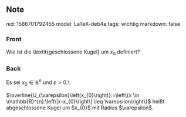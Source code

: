 ## Note
nid: 1586701792455
model: LaTeX-deb4a
tags: wichtig
markdown: false

### Front
Wie ist die \textit{geschlossene Kugel} um $x_0$ definiert?

### Back
Es sei $x_{0} \in \mathbb{R}^{n}$ und $\varepsilon>0$.\\<div>
</div><div>$\overline{U_{\varepsilon}\left(x_{0}\right)}:=\left\{x \in \mathbb{R}^{n}:\left\|x-x_{0}\right\| \leq \varepsilon\right\}$ heißt abgeschlossene Kugel um $x_{0}$ mit
Radius $\varepsilon$.
</div>
